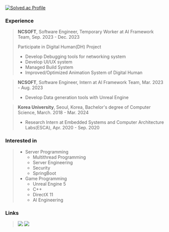 [![Solved.ac Profile](http://mazassumnida.wtf/api/generate_badge?boj=ajdxjdrnfl)](https://solved.ac/ajdxjdrnfl)

### Experience
> **NCSOFT**, Software Engineer, Temporary Worker at AI Framework Team, Sep. 2023 - Dec. 2023
>
> Participate in Digital Human(DH) Project
> - Develop Debugging tools for networking system
> - Develop UI/UX system 
> - Managed Build System 
> - Improved/Optimized Animation System of Digital Human

> **NCSOFT**, Software Engineer, Intern at AI Framework Team, Mar. 2023 - Aug. 2023
> - Develop Data generation tools with Unreal Engine

> **Korea University**, Seoul, Korea, Bachelor's degree of Computer Science, March. 2018 - Mar. 2024
> - Research Intern at Embedded Systems and Computer Architecture Labs(ESCA), Apr. 2020 - Sep. 2020


### Interested in
> - Server Programming
>   - Multithread Programming
>   - Server Engineering
>   - Security
>   - SpringBoot
> - Game Programming
>   - Unreal Engine 5
>   - C++
>   - DirectX 11
>   - AI Engineering


### Links
> <a href="https://ajdxjdrnfld.tistory.com/" target="_blank"><img src="https://img.shields.io/badge/Tistroy-FFFFFF?style=flat&logo=tistory&logoColor=FF7F00"/></a>
> <a target="_blank"><img src="https://img.shields.io/badge/LinkedIn-FFFFFF?style=flat&logo=linkedin&logoColor=0A66C2"/></a>
> 
<!---
ajdxjdrnfl/ajdxjdrnfl is a ✨ special ✨ repository because its `README.md` (this file) appears on your GitHub profile.
You can click the Preview link to take a look at your changes.
--->
